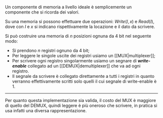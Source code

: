Un componente di memoria a livello ideale è semplicemente un componente che si ricorda dei valori.

Su una memoria si possono effettuare due operazioni:
$Write(I,x)$ e $Read(I)$, dove con $I$ e $x$ si indicano rispettivamente la locazione e il dato da scrivere.

Si può costruire una memoria di $n$ posizioni ognuna da 4 bit nel seguente modo:
- Si prendono $n$ registri ognuno da 4 bit;
- Per leggere le singole uscite dei registri usiamo un [[MUX|multiplexer]];
- Per scrivere ogni registro singolarmente usiamo un segnare di ***write-enable*** collegato ad un [[DEMUX|demultiplexer]] che va ad ogni registro.
- Il segnale da scrivere è collegato direttamente a tutti i registri in quanto verranno effettivamente scritti solo quelli il cui segnale di write-enable è 1.
___
Per quanto questa implementazione sia valida, il costo del MUX è maggiore di quello del DEMUX, quindi leggere è più oneroso che scrivere, in pratica si usa infatti una diversa rappresentazione.
